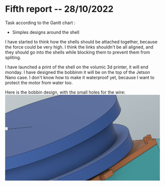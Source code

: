# Fifth report -- 28/10/2022

Task according to the Gantt chart :

* Simples designs around the shell

I have started to think how the shells should be attached together, because the force could be very high. I think the links shouldn't be all aligned, and they should go into the shells while blocking them to prevent them from spliting.

I have launched a print of the shell on the volumic 3d printer, it will end monday.
I have designed the bobbinm it will be on the top of the Jetson Nano case. I don't know how to make it waterproof yet, because I want to protect the motor from water too.

Here is the bobbin design, with the small holes for the wire:
![bobbin](images_and_videos_for_reports/thread.png)